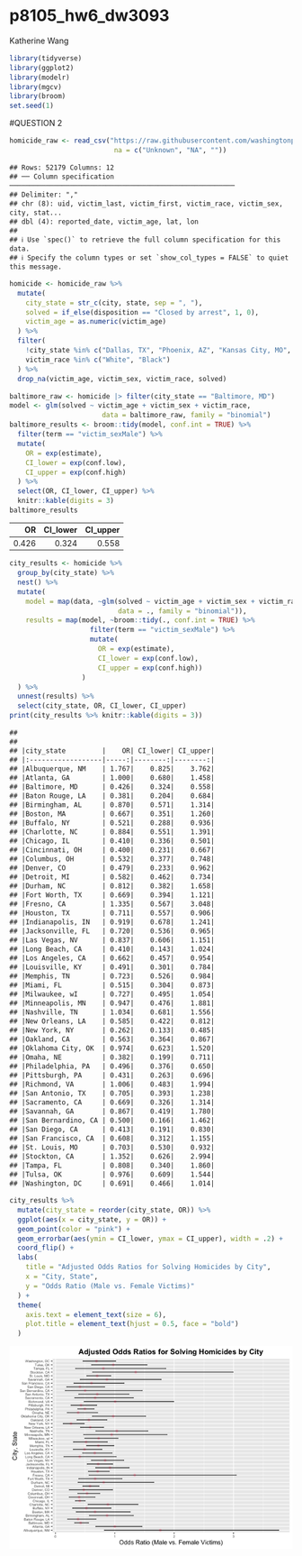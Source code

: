 p8105_hw6_dw3093
================
Katherine Wang

``` r
library(tidyverse)
library(ggplot2)
library(modelr)
library(mgcv)
library(broom)
set.seed(1)
```

\#QUESTION 2

``` r
homicide_raw <- read_csv("https://raw.githubusercontent.com/washingtonpost/data-homicides/refs/heads/master/homicide-data.csv",
                          na = c("Unknown", "NA", ""))
```

    ## Rows: 52179 Columns: 12
    ## ── Column specification ────────────────────────────────────────────────────────
    ## Delimiter: ","
    ## chr (8): uid, victim_last, victim_first, victim_race, victim_sex, city, stat...
    ## dbl (4): reported_date, victim_age, lat, lon
    ## 
    ## ℹ Use `spec()` to retrieve the full column specification for this data.
    ## ℹ Specify the column types or set `show_col_types = FALSE` to quiet this message.

``` r
homicide <- homicide_raw %>%
  mutate(
    city_state = str_c(city, state, sep = ", "), 
    solved = if_else(disposition == "Closed by arrest", 1, 0),
    victim_age = as.numeric(victim_age)
  ) %>%
  filter(
    !city_state %in% c("Dallas, TX", "Phoenix, AZ", "Kansas City, MO", "Tulsa, AL"),
    victim_race %in% c("White", "Black")
  ) %>%
  drop_na(victim_age, victim_sex, victim_race, solved) 
```

``` r
baltimore_raw <- homicide |> filter(city_state == "Baltimore, MD")
model <- glm(solved ~ victim_age + victim_sex + victim_race,
                       data = baltimore_raw, family = "binomial")
baltimore_results <- broom::tidy(model, conf.int = TRUE) %>%
  filter(term == "victim_sexMale") %>%
  mutate(
    OR = exp(estimate),     
    CI_lower = exp(conf.low), 
    CI_upper = exp(conf.high)
  ) %>%
  select(OR, CI_lower, CI_upper) %>%
  knitr::kable(digits = 3)
baltimore_results
```

|    OR | CI_lower | CI_upper |
|------:|---------:|---------:|
| 0.426 |    0.324 |    0.558 |

``` r
city_results <- homicide %>%
  group_by(city_state) %>%
  nest() %>%
  mutate(
    model = map(data, ~glm(solved ~ victim_age + victim_sex + victim_race, 
                           data = ., family = "binomial")),
    results = map(model, ~broom::tidy(., conf.int = TRUE) %>%
                    filter(term == "victim_sexMale") %>%
                    mutate(
                      OR = exp(estimate), 
                      CI_lower = exp(conf.low), 
                      CI_upper = exp(conf.high))
                  )
  ) %>%
  unnest(results) %>%
  select(city_state, OR, CI_lower, CI_upper)
print(city_results %>% knitr::kable(digits = 3))
```

    ## 
    ## 
    ## |city_state         |    OR| CI_lower| CI_upper|
    ## |:------------------|-----:|--------:|--------:|
    ## |Albuquerque, NM    | 1.767|    0.825|    3.762|
    ## |Atlanta, GA        | 1.000|    0.680|    1.458|
    ## |Baltimore, MD      | 0.426|    0.324|    0.558|
    ## |Baton Rouge, LA    | 0.381|    0.204|    0.684|
    ## |Birmingham, AL     | 0.870|    0.571|    1.314|
    ## |Boston, MA         | 0.667|    0.351|    1.260|
    ## |Buffalo, NY        | 0.521|    0.288|    0.936|
    ## |Charlotte, NC      | 0.884|    0.551|    1.391|
    ## |Chicago, IL        | 0.410|    0.336|    0.501|
    ## |Cincinnati, OH     | 0.400|    0.231|    0.667|
    ## |Columbus, OH       | 0.532|    0.377|    0.748|
    ## |Denver, CO         | 0.479|    0.233|    0.962|
    ## |Detroit, MI        | 0.582|    0.462|    0.734|
    ## |Durham, NC         | 0.812|    0.382|    1.658|
    ## |Fort Worth, TX     | 0.669|    0.394|    1.121|
    ## |Fresno, CA         | 1.335|    0.567|    3.048|
    ## |Houston, TX        | 0.711|    0.557|    0.906|
    ## |Indianapolis, IN   | 0.919|    0.678|    1.241|
    ## |Jacksonville, FL   | 0.720|    0.536|    0.965|
    ## |Las Vegas, NV      | 0.837|    0.606|    1.151|
    ## |Long Beach, CA     | 0.410|    0.143|    1.024|
    ## |Los Angeles, CA    | 0.662|    0.457|    0.954|
    ## |Louisville, KY     | 0.491|    0.301|    0.784|
    ## |Memphis, TN        | 0.723|    0.526|    0.984|
    ## |Miami, FL          | 0.515|    0.304|    0.873|
    ## |Milwaukee, wI      | 0.727|    0.495|    1.054|
    ## |Minneapolis, MN    | 0.947|    0.476|    1.881|
    ## |Nashville, TN      | 1.034|    0.681|    1.556|
    ## |New Orleans, LA    | 0.585|    0.422|    0.812|
    ## |New York, NY       | 0.262|    0.133|    0.485|
    ## |Oakland, CA        | 0.563|    0.364|    0.867|
    ## |Oklahoma City, OK  | 0.974|    0.623|    1.520|
    ## |Omaha, NE          | 0.382|    0.199|    0.711|
    ## |Philadelphia, PA   | 0.496|    0.376|    0.650|
    ## |Pittsburgh, PA     | 0.431|    0.263|    0.696|
    ## |Richmond, VA       | 1.006|    0.483|    1.994|
    ## |San Antonio, TX    | 0.705|    0.393|    1.238|
    ## |Sacramento, CA     | 0.669|    0.326|    1.314|
    ## |Savannah, GA       | 0.867|    0.419|    1.780|
    ## |San Bernardino, CA | 0.500|    0.166|    1.462|
    ## |San Diego, CA      | 0.413|    0.191|    0.830|
    ## |San Francisco, CA  | 0.608|    0.312|    1.155|
    ## |St. Louis, MO      | 0.703|    0.530|    0.932|
    ## |Stockton, CA       | 1.352|    0.626|    2.994|
    ## |Tampa, FL          | 0.808|    0.340|    1.860|
    ## |Tulsa, OK          | 0.976|    0.609|    1.544|
    ## |Washington, DC     | 0.691|    0.466|    1.014|

``` r
city_results %>%
  mutate(city_state = reorder(city_state, OR)) %>%
  ggplot(aes(x = city_state, y = OR)) +
  geom_point(color = "pink") +
  geom_errorbar(aes(ymin = CI_lower, ymax = CI_upper), width = .2) + 
  coord_flip() +
  labs(
    title = "Adjusted Odds Ratios for Solving Homicides by City",
    x = "City, State",
    y = "Odds Ratio (Male vs. Female Victims)"
  ) +
  theme(
    axis.text = element_text(size = 6),
    plot.title = element_text(hjust = 0.5, face = "bold")
  )
```

![](p8105_hw6_dw3093_files/figure-gfm/unnamed-chunk-5-1.png)<!-- -->
